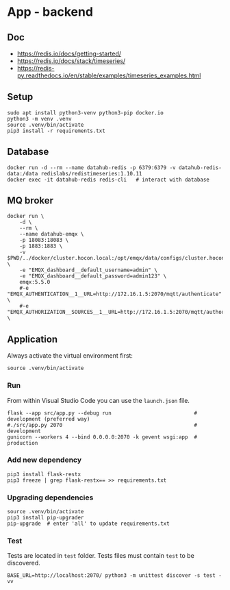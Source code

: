 # App - backend

## Doc

* https://redis.io/docs/getting-started/
* https://redis.io/docs/stack/timeseries/
* https://redis-py.readthedocs.io/en/stable/examples/timeseries_examples.html

## Setup

```shell
sudo apt install python3-venv python3-pip docker.io
python3 -m venv .venv
source .venv/bin/activate
pip3 install -r requirements.txt
```

## Database

```shell
docker run -d --rm --name datahub-redis -p 6379:6379 -v datahub-redis-data:/data redislabs/redistimeseries:1.10.11
docker exec -it datahub-redis redis-cli   # interact with database
```

## MQ broker

```shell
docker run \
	-d \
	--rm \
	--name datahub-emqx \
	-p 18083:18083 \
	-p 1883:1883 \
	-v $PWD/../docker/cluster.hocon.local:/opt/emqx/data/configs/cluster.hocon \
	-e "EMQX_dashboard__default_username=admin" \
    -e "EMQX_dashboard__default_password=admin123" \
	emqx:5.5.0
	#-e "EMQX_AUTHENTICATION__1__URL=http://172.16.1.5:2070/mqtt/authenticate" \
    #-e "EMQX_AUTHORIZATION__SOURCES__1__URL=http://172.16.1.5:2070/mqtt/authorize" \
```

## Application
Always activate the virtual environment first:
```shell
source .venv/bin/activate
```

### Run
From within Visual Studio Code you can use the `launch.json` file.

```shell
flask --app src/app.py --debug run                           # development (preferred way)
#./src/app.py 2070                                           # development
gunicorn --workers 4 --bind 0.0.0.0:2070 -k gevent wsgi:app  # production
```

### Add new dependency

```shell
pip3 install flask-restx
pip3 freeze | grep flask-restx== >> requirements.txt
```

### Upgrading dependencies

```shell
source .venv/bin/activate
pip3 install pip-upgrader
pip-upgrade  # enter 'all' to update requirements.txt
```

### Test
Tests are located in `test` folder.
Tests files must contain `test` to be discovered.

```shell
BASE_URL=http://localhost:2070/ python3 -m unittest discover -s test -vv
```
